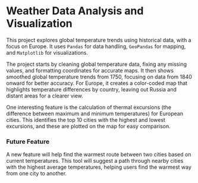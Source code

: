 # Weather Data Analysis and Visualization

This project explores global temperature trends using historical data, with a focus on Europe. It uses `Pandas` for data handling, `GeoPandas` for mapping, and `Matplotlib` for visualizations.

The project starts by cleaning global temperature data, fixing any missing values, and formatting coordinates for accurate maps. It then shows smoothed global temperature trends from 1750, focusing on data from 1840 onward for better accuracy. For Europe, it creates a color-coded map that highlights temperature differences by country, leaving out Russia and distant areas for a clearer view.

One interesting feature is the calculation of thermal excursions (the difference between maximum and minimum temperatures) for European cities. This identifies the top 10 cities with the highest and lowest excursions, and these are plotted on the map for easy comparison.

### Future Feature

A new feature will help find the warmest route between two cities based on current temperatures. This tool will suggest a path through nearby cities with the highest average temperatures, helping users find the warmest way from one city to another.
